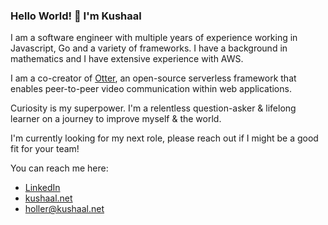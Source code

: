 ### Hello World! 👋 I'm Kushaal

<!--
**kasperis3/kasperis3** is a ✨ _special_ ✨ repository because its `README.md` (this file) appears on your GitHub profile.

Here are some ideas to get you started:

- 🔭 I’m currently working on ...
- 🌱 I’m currently learning ...
- 👯 I’m looking to collaborate on ...
- 🤔 I’m looking for help with ...
- 💬 Ask me about ...
- 📫 How to reach me: ...
- 😄 Pronouns: ...
- ⚡ Fun fact: ...
-->

I am a software engineer with multiple years of experience working in Javascript, Go and a variety of frameworks. I have a
background in mathematics and I have extensive experience with AWS. 

I am a co-creator of [Otter](https://otter-framework.dev), an open-source serverless framework that enables peer-to-peer video communication within web applications.

Curiosity is my superpower. I'm a relentless question-asker & lifelong learner on a journey to improve myself & the world.

I'm currently looking for my next role, please reach out if I might be a good fit for your team!

You can reach me here:
- [LinkedIn](https://www.linkedin.com/in/kushaal-malde)
- [kushaal.net](https://kushaal.net)
- [holler@kushaal.net](mailto:holler@kushaal.net)
